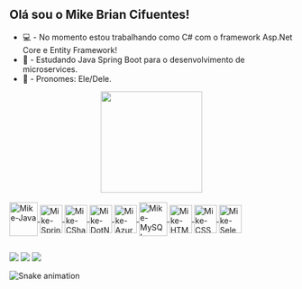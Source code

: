 ## Olá sou o Mike Brian Cifuentes! 

- 💻 - No momento estou trabalhando como C# com o framework Asp.Net Core e Entity Framework!
- 🍃 - Estudando Java Spring Boot para o desenvolvimento de microservices.
- 👾 - Pronomes: Ele/Dele.

<div align="center">
  <a href="https://github.com/MikeCifuentes">
  <img height="180em" src="https://github-readme-stats.vercel.app/api?username=MikeCifuentes&show_icons=true&theme=tokyonight&include_all_commits=true&count_private=true"/>
</div>

</div>
<div style="display: inline_block"><br>
<img align="center" alt="Mike-Java" height="60" width="50" src="https://cdn.jsdelivr.net/gh/devicons/devicon/icons/java/java-original-wordmark.svg">
<img align="center" alt="Mike-Spring" height="50" width="40" src="https://cdn.jsdelivr.net/gh/devicons/devicon/icons/spring/spring-original.svg">
<img align="center" alt="Mike-CSharp" height="50" width="40" src="https://cdn.jsdelivr.net/gh/devicons/devicon/icons/csharp/csharp-original.svg">
<img align="center" alt="Mike-DotNet" height="50" width="40" src="https://cdn.jsdelivr.net/gh/devicons/devicon/icons/dotnetcore/dotnetcore-original.svg">
<img align="center" alt="Mike-Azure" height="50" width="40" src="https://cdn.jsdelivr.net/gh/devicons/devicon/icons/azure/azure-original.svg">
<img align="center" alt="Mike-MySQL" height="60" width="50" src="https://cdn.jsdelivr.net/gh/devicons/devicon/icons/mysql/mysql-original-wordmark.svg">
<img align="center" alt="Mike-HTML" height="50" width="40" src="https://cdn.jsdelivr.net/gh/devicons/devicon/icons/html5/html5-original.svg">
<img align="center" alt="Mike-CSS" height="50" width="40" src="https://cdn.jsdelivr.net/gh/devicons/devicon/icons/css3/css3-original.svg">
<img align="center" alt="Mike-Selenium" height="50" width="40" src="https://cdn.jsdelivr.net/gh/devicons/devicon/icons/selenium/selenium-original.svg">
</div>

##

<div> 
 <a href="https://discord.gg/wagxzStdcR" target="_blank"><img src="https://img.shields.io/badge/Discord-7289DA?style=for-the-badge&logo=discord&logoColor=white" target="_blank"></a> 
  <a href = "mailto:mike.cifuentes1998@gmail.com"><img src="https://img.shields.io/badge/-Gmail-%23333?style=for-the-badge&logo=gmail&logoColor=white" target="_blank"></a>
  <a href="https://www.linkedin.com/in/mikecifuentes/" target="_blank"><img src="https://img.shields.io/badge/-LinkedIn-%230077B5?style=for-the-badge&logo=linkedin&logoColor=white" target="_blank"></a> 
 
  ![Snake animation](https://github.com/MikeCifuentes/MikeCifuentes/blob/output/github-contribution-grid-snake.svg)
 
</div>

